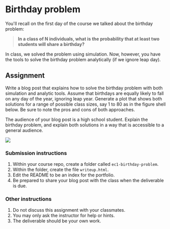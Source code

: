 Birthday problem
====================================================

You'll recall on the first day of the course we talked about the birthday problem: 
>**In a class of N individuals, what is the probability that at least two students will share a birthday?** 

In class, we solved the problem using simulation.  Now, however, you have the tools to solve the birthday problem analytically (if we ignore leap day).

Assignment
----------

Write a blog post that explains how to solve the birthday problem with both simulation and analytic tools.  Assume that birthdays are equally likely to fall on any day of the year, ignoring leap year. Generate a plot that shows both solutions for a range of possible class sizes, say 1 to 80 as in the figure shell below. Be sure to note the pros and cons of both approaches.

The audience
of your blog post is a high school student. Explain the birthday problem, and explain both solutions in a way that is accessible to a general audience.

![](./assets/birthday-solution-template.svg)


### Submission instructions

1.  Within your course repo, create a
    folder called `ec1-birthday-problem`.
2.  Within the folder, create the file `writeup.html`.  
3.  Edit the README to be an index for the portfolio.  
4.  Be prepared to share your blog post with the class when the
    deliverable is due.

### Other instructions

1.  Do not discuss this assignment with your classmates.
1.  You may only ask the instructor for help or hints.
1.  The deliverable should be your own work.